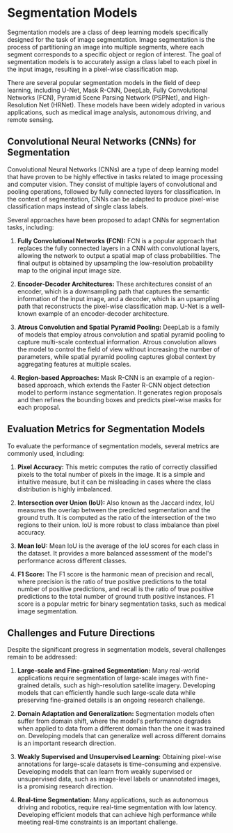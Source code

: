 # Segmentation Models

Segmentation models are a class of deep learning models specifically designed for the task of image segmentation. Image segmentation is the process of partitioning an image into multiple segments, where each segment corresponds to a specific object or region of interest. The goal of segmentation models is to accurately assign a class label to each pixel in the input image, resulting in a pixel-wise classification map.

There are several popular segmentation models in the field of deep learning, including U-Net, Mask R-CNN, DeepLab, Fully Convolutional Networks (FCN), Pyramid Scene Parsing Network (PSPNet), and High-Resolution Net (HRNet). These models have been widely adopted in various applications, such as medical image analysis, autonomous driving, and remote sensing.

## Convolutional Neural Networks (CNNs) for Segmentation

Convolutional Neural Networks (CNNs) are a type of deep learning model that have proven to be highly effective in tasks related to image processing and computer vision. They consist of multiple layers of convolutional and pooling operations, followed by fully connected layers for classification. In the context of segmentation, CNNs can be adapted to produce pixel-wise classification maps instead of single class labels.

Several approaches have been proposed to adapt CNNs for segmentation tasks, including:

1. **Fully Convolutional Networks (FCN):** FCN is a popular approach that replaces the fully connected layers in a CNN with convolutional layers, allowing the network to output a spatial map of class probabilities. The final output is obtained by upsampling the low-resolution probability map to the original input image size.

2. **Encoder-Decoder Architectures:** These architectures consist of an encoder, which is a downsampling path that captures the semantic information of the input image, and a decoder, which is an upsampling path that reconstructs the pixel-wise classification map. U-Net is a well-known example of an encoder-decoder architecture.

3. **Atrous Convolution and Spatial Pyramid Pooling:** DeepLab is a family of models that employ atrous convolution and spatial pyramid pooling to capture multi-scale contextual information. Atrous convolution allows the model to control the field of view without increasing the number of parameters, while spatial pyramid pooling captures global context by aggregating features at multiple scales.

4. **Region-based Approaches:** Mask R-CNN is an example of a region-based approach, which extends the Faster R-CNN object detection model to perform instance segmentation. It generates region proposals and then refines the bounding boxes and predicts pixel-wise masks for each proposal.

## Evaluation Metrics for Segmentation Models

To evaluate the performance of segmentation models, several metrics are commonly used, including:

1. **Pixel Accuracy:** This metric computes the ratio of correctly classified pixels to the total number of pixels in the image. It is a simple and intuitive measure, but it can be misleading in cases where the class distribution is highly imbalanced.

2. **Intersection over Union (IoU):** Also known as the Jaccard index, IoU measures the overlap between the predicted segmentation and the ground truth. It is computed as the ratio of the intersection of the two regions to their union. IoU is more robust to class imbalance than pixel accuracy.

3. **Mean IoU:** Mean IoU is the average of the IoU scores for each class in the dataset. It provides a more balanced assessment of the model's performance across different classes.

4. **F1 Score:** The F1 score is the harmonic mean of precision and recall, where precision is the ratio of true positive predictions to the total number of positive predictions, and recall is the ratio of true positive predictions to the total number of ground truth positive instances. F1 score is a popular metric for binary segmentation tasks, such as medical image segmentation.

## Challenges and Future Directions

Despite the significant progress in segmentation models, several challenges remain to be addressed:

1. **Large-scale and Fine-grained Segmentation:** Many real-world applications require segmentation of large-scale images with fine-grained details, such as high-resolution satellite imagery. Developing models that can efficiently handle such large-scale data while preserving fine-grained details is an ongoing research challenge.

2. **Domain Adaptation and Generalization:** Segmentation models often suffer from domain shift, where the model's performance degrades when applied to data from a different domain than the one it was trained on. Developing models that can generalize well across different domains is an important research direction.

3. **Weakly Supervised and Unsupervised Learning:** Obtaining pixel-wise annotations for large-scale datasets is time-consuming and expensive. Developing models that can learn from weakly supervised or unsupervised data, such as image-level labels or unannotated images, is a promising research direction.

4. **Real-time Segmentation:** Many applications, such as autonomous driving and robotics, require real-time segmentation with low latency. Developing efficient models that can achieve high performance while meeting real-time constraints is an important challenge.
